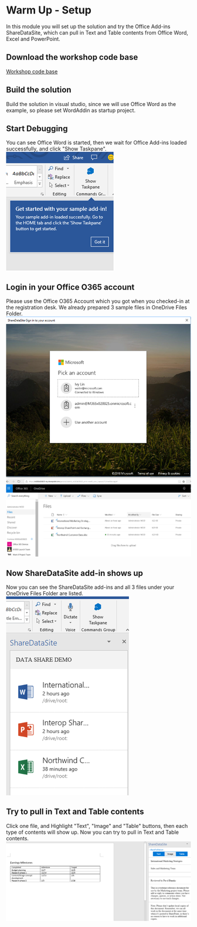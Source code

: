 # Warm Up - Setup
In this module you will set up the solution and try the Office Add-ins ShareDataSite, which can pull in Text and Table contents from Office Word, Excel and PowerPoint. 


## Download the workshop code base
[Workshop code base](https://github.com/InteropEvents/ShareDataSite-OOXML-SDK/tree/master/workshop-code-base)


## Build the solution
Build the solution in visual studio, since we will use Office Word as the example, so please set WordAddin as startup project.


## Start Debugging
You can see Office Word is started, then we wait for Office Add-ins loaded successfully, and click "Show Taskpane".
![alt text](imgs/ShowTaskpane.PNG "Show Taskpane")


## Login in your Office O365 account
Please use the Office O365 Account which you got when you checked-in at the registration desk. We already prepared 3 sample files in OneDrive Files Folder.
![alt text](imgs/SignIn.PNG "Sign in to your account")
![alt text](imgs/OneDriveFolder.PNG "OneDrive Folder")


## Now ShareDataSite add-in shows up
Now you can see the ShareDataSite add-ins and all 3 files under your OneDrive Files Folder are listed.
![alt text](imgs/FileListInAddIn.PNG "File List in Add-in")


## Try to pull in Text and Table contents
Click one file, and Highlight "Text", "Image" and "Table" buttons, then each type of contents will show up. Now you can try to pull in Text and Table contents. 
![alt text](imgs/TextAndTableContent.PNG "Text and Table content")

